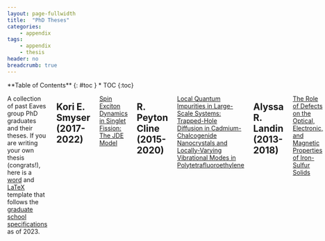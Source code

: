 ```yaml
---
layout: page-fullwidth
title:  "PhD Theses"
categories:
    - appendix
tags:
    - appendix
    - thesis
header: no
breadcrumb: true
---
```

<div class="row">
<div class="medium-4 medium-push-8 columns" markdown="1">
<div class="panel radius" markdown="1">
**Table of Contents**
{: #toc }
*  TOC
{:toc}
</div>
</div><!-- /.medium-4.columns -->

<div class="medium-8 medium-pull-4 columns" markdown="1">

A collection of past Eaves group PhD graduates and their theses. If you are writing your own thesis (congrats!), here is a [word]( {{site.urlfile}}phd_theses/thesis_diss_example_2020.docx ) and [LaTeX]( {{site.urlfile}}phd_theses/ThesisFilePkg.zip ) template that follows the [graduate school specifications](https://www.colorado.edu/graduateschool/academics/thesis-dissertation-submission/specifications-preparation-masters-theses-doctoral) as of 2023.

## Kori E. Smyser (2017-2022)

<a class="theses" href="{{ site.urlfile }}phd_theses/Koir_E_Smyser.pdf">Spin Exciton Dynamics in Singlet Fission: The JDE Model</a>

## R. Peyton Cline (2015-2020)

<a class="theses" href="{{ site.urlfile }}phd_theses/R_Peyton_Cline.pdf">Local Quantum Impurities in Large-Scale Systems: Trapped-Hole Diffusion in Cadmium-Chalcogenide Nanocrystals and Locally-Varying Vibrational Modes in Polytetrafluoroethylene</a>

## Alyssa R. Landin (2013-2018)

<a class="theses" href="{{ site.urlfile }}phd_theses/Alyssa_Landin.pdf">The Role of Defects on the Optical, Electronic, and Magnetic Properties of Iron-Sulfur Solids</a>

## Steven E. Strong (2012-2017)

<a class="theses" href="{{ site.urlfile }}phd_theses/Steve_Strong.pdf">Molecular Dynamics in Mesoscopic Equilibrium and Nonequilibrium Systems with Applications in Sustainability</a>

## Paul Emery Teichen (2009-2015)

<a class="theses" href="{{ site.urlfile }}phd_theses/Paul_Teichen.pdf">Multielectron Dynamics of Singlet Fission in the Condensed Phase</a>

## Joseph H.J. Ostrowski (2009-2014)

<a class="theses" href="{{ site.urlfile }}phd_theses/Joe_Ostrowski.pdf">Tunable Surface Hydrophobicity and Fluid Transport through Nanoporous Membranes</a>

## Joel D. Eaves

<a class="theses" href="{{ site.urlfile }}phd_theses/Joel_Eaves.pdf">Vibrational Dynamics in Water from the Molecule's Perspective</a>


